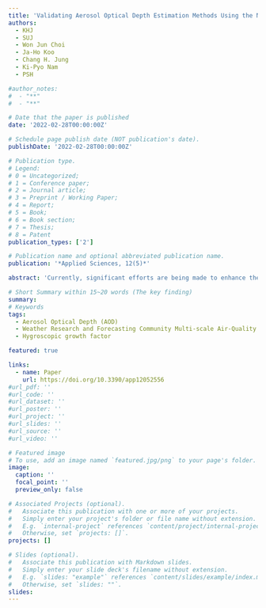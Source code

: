 ```yaml
---
title: 'Validating Aerosol Optical Depth Estimation Methods Using the National Institute of Environmental Research Operational Numerical Forecast Model'
authors:
  - KHJ
  - SUJ
  - Won Jun Choi
  - Ja-Ho Koo
  - Chang H. Jung
  - Ki-Pyo Nam
  - PSH

#author_notes:
#  - "**"
#  - "**"

# Date that the paper is published
date: '2022-02-28T00:00:00Z'

# Schedule page publish date (NOT publication's date).
publishDate: '2022-02-28T00:00:00Z'

# Publication type.
# Legend: 
# 0 = Uncategorized; 
# 1 = Conference paper; 
# 2 = Journal article;
# 3 = Preprint / Working Paper; 
# 4 = Report; 
# 5 = Book; 
# 6 = Book section;
# 7 = Thesis; 
# 8 = Patent
publication_types: ['2']

# Publication name and optional abbreviated publication name.
publication: '*Applied Sciences, 12(5)*'

abstract: 'Currently, significant efforts are being made to enhance the performance of the National Institute of Environmental Research (NIER) operational model. However, the model performance concerning Aerosol Optical Depth (AOD) estimation remains uninvestigated. In this study, three different estimation methods for AOD were implemented using the NIER operational model and validated with satellite and ground observations. In the widely used Interagency Monitoring of Protected Visual Environments (IMPROVE) method, AOD exponentially increases with relative humidity owing to a hygroscopic growth factor. However, alternative methods show better performance, since AOD estimation considers the size dependency of aerosol particles and is not sensitive to high relative humidity, which reduces the high AOD in areas with large cloud fractions. Although some R values are significantly low, especially for a single observational comparison and small numerical domain analysis, one of the alternative estimation methods achieves the best performance for diagnosing AOD in the East Asia region.'

# Short Summary within 15~20 words (The key finding)
summary:
# Keywords
tags:
  - Aerosol Optical Depth (AOD)
  - Weather Research and Forecasting Community Multi-scale Air-Quality (WRF-CMAQ)
  - Hygroscopic growth factor

featured: true

links:
  - name: Paper
    url: https://doi.org/10.3390/app12052556
#url_pdf: ''
#url_code: ''
#url_dataset: ''
#url_poster: ''
#url_project: ''
#url_slides: ''
#url_source: ''
#url_video: ''

# Featured image
# To use, add an image named `featured.jpg/png` to your page's folder.
image:
  caption: ''
  focal_point: ''
  preview_only: false

# Associated Projects (optional).
#   Associate this publication with one or more of your projects.
#   Simply enter your project's folder or file name without extension.
#   E.g. `internal-project` references `content/project/internal-project/index.md`.
#   Otherwise, set `projects: []`.
projects: []

# Slides (optional).
#   Associate this publication with Markdown slides.
#   Simply enter your slide deck's filename without extension.
#   E.g. `slides: "example"` references `content/slides/example/index.md`.
#   Otherwise, set `slides: ""`.
slides:
---
```

